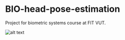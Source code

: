 # BIO-head-pose-estimation

Project for biometric systems course at FIT VUT.

![alt text](https://github.com/PetrFlajsingr/BIO-head-pose-estimation/raw/master/data/demo.png "Demo")
